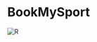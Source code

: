 # BookMySport
![R](https://github.com/abumulla/BookMySport.com/assets/154119282/2cf2b26b-68db-4565-9a11-1c45c229b017)

